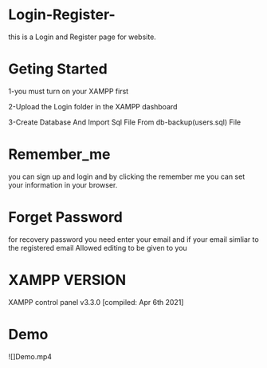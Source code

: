 # Login-Register-

this is a Login and Register page for website.

Geting Started
===============
1-you must turn on your XAMPP first 

2-Upload the Login folder in the XAMPP dashboard

3-Create Database And Import Sql File From db-backup(users.sql) File

Remember_me
===========

you can sign up and  login and by clicking the remember me you can set your information in your browser.

Forget Password
=

for recovery password you need enter your email and if your email simliar to the registered email Allowed editing to be given to you

XAMPP VERSION
==============

XAMPP control panel  v3.3.0 [compiled: Apr 6th 2021]

Demo
=
![]Demo.mp4
